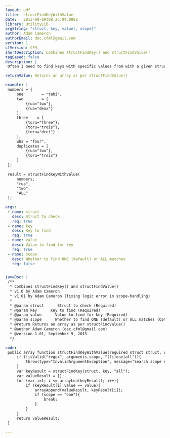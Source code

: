 ```yaml
---
layout: udf
title:  structFindKeyWithValue
date:   2013-09-09T08:25:04.000Z
library: UtilityLib
argString: "struct, key, value[, scope]"
author: Adam Cameron
authorEmail: dac.cfml@gmail.com
version: 1
cfVersion: CF9
shortDescription: Combines structFindKey() and structFindValue()
tagBased: false
description: |
 Often I need to find keys with specific values from with a given structure, so this combines both structFindKey() and structFindValue()

returnValue: Returns an array as per structFindValue()

example: |
 numbers = {
     one        = "tahi",
     two        = [
         {rua="two"},
         {rua="deux"}
     ],
     three    = [
         {toru="three"},
         {toru="trois"},
         {toru="drei"}
     ],
     wha = "four",
     duplicates = [
         {rua="two"},
         {toru="trois"}
     ]
 };
 
 result = structFindKeyWithValue(
     numbers,
     "rua",
     "two",
     "ALL"
 );

args:
 - name: struct
   desc: Struct to check
   req: true
 - name: key
   desc: Key to find
   req: true
 - name: value
   desc: Value to find for key
   req: true
 - name: scope
   desc: Whether to find ONE (default) or ALL matches
   req: false


javaDoc: |
 /**
  * Combines structFindKey() and structFindValue()
  * v1.0 by Adam Cameron
  * v1.01 by Adam Cameron (fixing logic error in scope-handling)
  * 
  * @param struct      Struct to check (Required)
  * @param key      Key to find (Required)
  * @param value      Value to find for key (Required)
  * @param scope      Whether to find ONE (default) or ALL matches (Optional)
  * @return Returns an array as per structFindValue() 
  * @author Adam Cameron (dac.cfml@gmail.com) 
  * @version 1.01, September 9, 2013 
  */

code: |
 public array function structFindKeyWithValue(required struct struct, required string key, required string value, string scope="ONE"){
     if (!isValid("regex", arguments.scope, "(?i)one|all")){
         throw(type="InvalidArgumentException", message="Search scope #arguments.scope# must be ""one"" or ""all"".");
     }
     var keyResult = structFindKey(struct, key, "all");
     var valueResult = [];
     for (var i=1; i <= arrayLen(keyResult); i++){
         if (keyResult[i].value == value){
             arrayAppend(valueResult, keyResult[i]);
             if (scope == "one"){
                 break;
             }
         }
     }
     return valueResult;
 }

---
```


